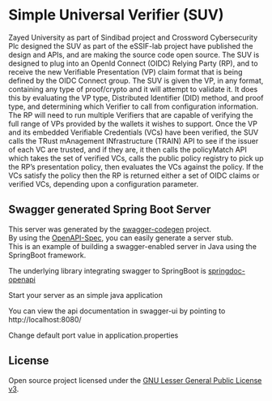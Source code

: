 # Simple Universal Verifier (SUV)
Zayed University as part of Sindibad project and Crossword Cybersecurity Plc designed the SUV as part of the eSSIF-lab project have published the 
design and APIs, and are making the source code open source. The SUV is designed to plug into an 
OpenId Connect (OIDC) Relying Party (RP), and to receive the new Verifiable Presentation (VP) claim 
format that is being defined by the OIDC Connect group. The SUV is given the VP, in any format, 
containing any type of proof/crypto and it will attempt to validate it. It does this by evaluating 
the VP type, Distributed Identifier (DID) method, and proof type, and determining which Verifier to 
call from configuration information. The RP will need to run multiple Verifiers that are capable of 
verifying the full range of VPs provided by the wallets it wishes to support. Once the VP and its 
embedded Verifiable Credentials (VCs) have been verified, the SUV calls the TRust mAnagement 
INfrastructure (TRAIN) API to see if the issuer of each VC are trusted, and if they are, it then 
calls the policyMatch API which takes the set of verified VCs, calls the public policy registry to 
pick up the RP’s presentation policy, then evaluates the VCs against the policy. If the VCs satisfy 
the policy then the RP is returned either a set of OIDC claims or verified VCs, depending upon a 
configuration parameter.

## Swagger generated Spring Boot Server
This server was generated by the [swagger-codegen](https://github.com/swagger-api/swagger-codegen) project.  
By using the [OpenAPI-Spec](https://github.com/swagger-api/swagger-core), you can easily generate a server stub.  
This is an example of building a swagger-enabled server in Java using the SpringBoot framework.

The underlying library integrating swagger to SpringBoot is [springdoc-openapi](https://github.com/springdoc/springdoc-openapi)

Start your server as an simple java application

You can view the api documentation in swagger-ui by pointing to  
http://localhost:8080/

Change default port value in application.properties

## License

Open source project licensed under the
[GNU Lesser General Public License v3](https://www.gnu.org/licenses/lgpl-3.0.txt).
